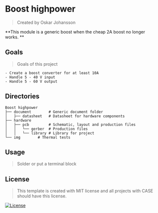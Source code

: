 # Boost highpower
> Created by Oskar Johansson

**This module is a generic boost when the cheap 2A boost no longer works.  **   


## Goals 
> Goals of this project
```
- Create a boost converter for at least 10A 
- Handle 5 - 40 V input 
- Handle 5 - 60 V output
```

## Directories 
```
Boost highpower
├── document        # Generic document folder
│   ├── datasheet   # Datasheet for hardware components  
├── hardware        
│   ├── pcb         # Schematic, layout and production files
│   │   └── gerber  # Production files
│   │   └── library # Library for project
└── img        # Thermal tests 
  ```
  

## Usage
> Solder or put a terminal block

## License
> This template is created with MIT license and all projects with CASE should have this license. 

[![License](http://img.shields.io/:license-mit-blue.svg?style=flat-square)](http://badges.mit-license.org)
